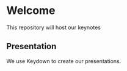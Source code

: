 Welcome
=======

This repository will host our keynotes

## Presentation

We use Keydown to create our presentations.
